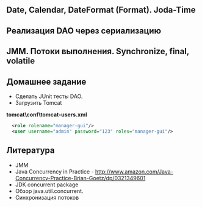 Date, Calendar, DateFormat (Format). Joda-Time
----------------------------------------------


Реализация DAO через сериализацию
---------------------------------


JMM. Потоки выполнения. Synchronize, final, volatile
----------------------------------------------------

Домашнее задание
---------------- 
* Сделать JUnit тесты DAO.
* Загрузить Tomcat

**tomcat\conf\tomcat-users.xml**

``` xml
  <role rolename="manager-gui"/>
  <user username="admin" password="123" roles="manager-gui"/>
```

Литература 
----------
* JMM
* Java Concurrency in Practice - http://www.amazon.com/Java-Concurrency-Practice-Brian-Goetz/dp/0321349601
* JDK concurrent package
* Обзор java.util.concurrent.
* Синхронизация потоков